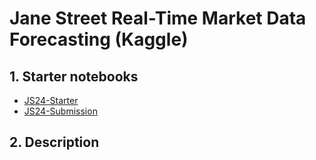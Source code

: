 # Jane Street Real-Time Market Data Forecasting (Kaggle)

## 1. Starter notebooks
 - [JS24-Starter](https://www.kaggle.com/code/olehkivernyk/js24-starter)
 - [JS24-Submission](https://www.kaggle.com/code/olehkivernyk/js24-submission/)

## 2. Description
